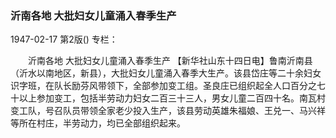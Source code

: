 ### 沂南各地  大批妇女儿童涌入春季生产

1947-02-17
第2版()
专栏：

　　沂南各地
    大批妇女儿童涌入春季生产
    【新华社山东十四日电】鲁南沂南县（沂水以南地区，新县），大批妇女儿童涌入春季大生产。该县岱庄等二十余妇女识字班，在队长励芬风带领下，全部参加变工组。圣良庄已组织起全人口百分之七十以上参加变工，包括半劳动力妇女二百三十三人，男女儿童二百四十名。南瓦村变工队，号召队员带领全家老少投入生产，该县劳动英雄朱福娘、王兑一、马兴祥等所在村庄，半劳动力，均已全部组织起来。
